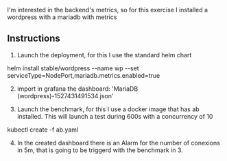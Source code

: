 
I'm interested in the backend's metrics, so for this exercise I installed a wordpress with a mariadb with metrics 

Instructions
------------

1) Launch the deployment, for this I use the standard helm chart

helm install stable/wordpress --name wp --set serviceType=NodePort,mariadb.metrics.enabled=true

2) import in grafana the dashboard: 'MariaDB (wordpress)-1527431491534.json'

3) Launch the benchmark, for this I use a docker image that has ab installed. This will launch a test during 600s with a concurrency of 10

kubectl create -f ab.yaml

4) In the created dashboard there is an Alarm for the number of conexions in 5m, that is going to be triggerd with the benchmark in 3.

